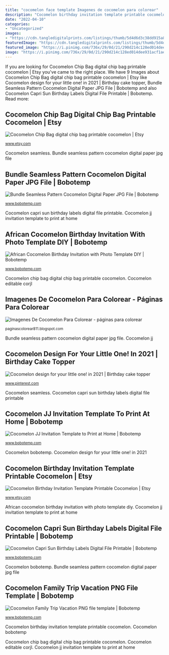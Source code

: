 ```yaml
---
title: "cocomelon face template Imagenes de cocomelon para colorear"
description: "Cocomelon birthday invitation template printable cocomelon"
date: "2022-04-10"
categories:
- "Uncategorized"
images:
- "https://cdn.tangledigitalprints.com/listings/thumb/5d4d6d3c38dd915a8b4e8145/OlTlVncNIF/9cC3TV9H27___Xztw2_v1_compressed_1000.jpg"
featuredImage: "https://cdn.tangledigitalprints.com/listings/thumb/5d4d6d3c38dd915a8b4e8145/AoIrgls847/7zhng0QIKm___pZCCk_v1_compressed_1000.jpg"
featured_image: "https://i.pinimg.com/736x/29/0d/21/290d214c128ed014dee931acf1aedb40.jpg"
image: "https://i.pinimg.com/736x/29/0d/21/290d214c128ed014dee931acf1aedb40.jpg"
---
```


If you are looking for Cocomelon Chip Bag digital chip bag printable cocomelon | Etsy you've came to the right place. We have 9 Images about Cocomelon Chip Bag digital chip bag printable cocomelon | Etsy like Cocomelon design for your little one! in 2021 | Birthday cake topper, Bundle Seamless Pattern Cocomelon Digital Paper JPG File | Bobotemp and also Cocomelon Capri Sun Birthday Labels Digital File Printable | Bobotemp. Read more:

## Cocomelon Chip Bag Digital Chip Bag Printable Cocomelon | Etsy

![Cocomelon Chip Bag digital chip bag printable cocomelon | Etsy](https://i.etsystatic.com/22818435/r/il/fc1e94/2603574720/il_794xN.2603574720_538l.jpg "Cocomelon invitation birthday african template american")

<small>www.etsy.com</small>

Cocomelon seamless. Bundle seamless pattern cocomelon digital paper jpg file

## Bundle Seamless Pattern Cocomelon Digital Paper JPG File | Bobotemp

![Bundle Seamless Pattern Cocomelon Digital Paper JPG File | Bobotemp](https://cdn.tangledigitalprints.com/listings/thumb/5d6a8f2738dd9149216dcf22/iCvCcIu5X9/AS26atKMPF___listings/thumb/5d6a8f2738dd9149216dcf22/O3Nu0eBva9/xnLlpftIbs___sPG0p_v1_compressed.jpg "Cocomelon seamless")

<small>www.bobotemp.com</small>

Cocomelon capri sun birthday labels digital file printable. Cocomelon jj invitation template to print at home

## African Cocomelon Birthday Invitation With Photo Template DIY | Bobotemp

![African Cocomelon Birthday Invitation with Photo Template DIY | Bobotemp](https://cdn.tangledigitalprints.com/listings/thumb/5d4d6d3c38dd915a8b4e8145/7ZZiuhGgxu/pUQDDTtGJN___6c6B2_v1_compressed.jpg "Cocomelon chip bag digital chip bag printable cocomelon")

<small>www.bobotemp.com</small>

Cocomelon chip bag digital chip bag printable cocomelon. Cocomelon editable corjl

## Imagenes De Cocomelon Para Colorear - Páginas Para Colorear

![Imagenes De Cocomelon Para Colorear - páginas para colorear](https://lh4.googleusercontent.com/proxy/kH9iDq64XW-jEIlIJUtVZdRly2o3N4H0KNWm84h12cDBkUWn4UQolDYn45StroN8GP2d4bfL_KXpVMNeOzj1GEWO-WgqQHrC7V_JZRqF92P51L2hbtWrGkUihi78CgIEgDHnCKL-yuQR64IuVs4KOJQNSd8r2rHQGydLZTvd8oI_swkgxyfuajgy2IZU2YROl00doeHdck8E_xcuJwZNoViezVkzPmGSNw=s0-d "African cocomelon birthday invitation with photo template diy")

<small>paginascolorear811.blogspot.com</small>

Bundle seamless pattern cocomelon digital paper jpg file. Cocomelon jj

## Cocomelon Design For Your Little One! In 2021 | Birthday Cake Topper

![Cocomelon design for your little one! in 2021 | Birthday cake topper](https://i.pinimg.com/736x/29/0d/21/290d214c128ed014dee931acf1aedb40.jpg "Cocomelon seamless")

<small>www.pinterest.com</small>

Cocomelon seamless. Cocomelon capri sun birthday labels digital file printable

## Cocomelon JJ Invitation Template To Print At Home | Bobotemp

![Cocomelon JJ Invitation Template to Print at Home | Bobotemp](https://cdn.tangledigitalprints.com/listings/thumb/5d4d6d3c38dd915a8b4e8145/OlTlVncNIF/9cC3TV9H27___Xztw2_v1_compressed_1000.jpg "Cocomelon capri sun birthday labels digital file printable")

<small>www.bobotemp.com</small>

Cocomelon bobotemp. Cocomelon design for your little one! in 2021

## Cocomelon Birthday Invitation Template Printable Cocomelon | Etsy

![Cocomelon Birthday Invitation Template Printable Cocomelon | Etsy](https://i.etsystatic.com/29115673/r/il/5c9f19/3085067525/il_fullxfull.3085067525_6ob1.jpg "Cocomelon design for your little one! in 2021")

<small>www.etsy.com</small>

African cocomelon birthday invitation with photo template diy. Cocomelon jj invitation template to print at home

## Cocomelon Capri Sun Birthday Labels Digital File Printable | Bobotemp

![Cocomelon Capri Sun Birthday Labels Digital File Printable | Bobotemp](https://cdn.tangledigitalprints.com/listings/thumb/5d4d6d3c38dd915a8b4e8145/AoIrgls847/7zhng0QIKm___pZCCk_v1_compressed_1000.jpg "Bundle seamless pattern cocomelon digital paper jpg file")

<small>www.bobotemp.com</small>

Cocomelon bobotemp. Bundle seamless pattern cocomelon digital paper jpg file

## Cocomelon Family Trip Vacation PNG File Template | Bobotemp

![Cocomelon Family Trip Vacation PNG file template | Bobotemp](https://cdn.tangledigitalprints.com/listings/thumb/5d4d6d3c38dd915a8b4e8145/OzcgVaA1tc/xAMYgApDr1___2W22f_v1_compressed_1000.jpg "Cocomelon capri sun birthday labels digital file printable")

<small>www.bobotemp.com</small>

Cocomelon birthday invitation template printable cocomelon. Cocomelon bobotemp

Cocomelon chip bag digital chip bag printable cocomelon. Cocomelon editable corjl. Cocomelon jj invitation template to print at home
